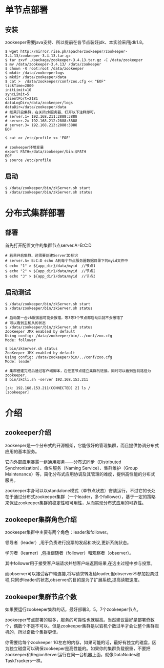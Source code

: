 # 单节点部署
## 安装
zookeeper需要java支持、所以提前在各节点装好jdk、本实验采用jdk1.8。
```
$ wget http://mirror.rise.ph/apache/zookeeper/zookeeper-3.4.13/zookeeper-3.4.13.tar.gz
$ tar zxvf ./package/zookeeper-3.4.13.tar.gz -C /data/zookeeper
$ mv /data/zookeeper-3.4.13/ /data/zookeeper
$ chown -R root:root /data/zookeeper
$ mkdir /data/zookeeperlogs
$ mkdir /data/zookeeper/data
$ cat >  /data/zookeeper/conf/zoo.cfg << "EOF"
tickTime=2000
initLimit=10
syncLimit=5
clientPort=2181
dataLogDir=/data/zookeeper/logs
dataDir=/data/zookeeper/data
# 如果开启集群，在关闭zk服务器、打开以下注释即可。
# server.1= 192.168.211:2888:3888
# server.2= 192.168.212:2888:3888
# server.3= 192.168.213:2888:3888
EOF

$ cat >> /etc/profile << 'EOF'

# zookeeper环境变量
export PATH=/data/zookeeper/bin:$PATH
EOF
$ source /etc/profile
```

## 启动
```
$ /data/zookeeper/bin/zkServer.sh start
$ /data/zookeeper/bin/zkServer.sh status
```

# 分布式集群部署
## 部署
首先打开配置文件的集群节点server.A=B:C:D
```
# 若果开启集群、还需要创建ServerID标识
# server.A= B:C:D echo A到每个节点服务器数据目录下的myid文件中
$ echo "1" > ${app_dir}/data/myid  //节点1
$ echo "2" > ${app_dir}/data/myid  //节点2
$ echo "3" > ${app_dir}/data/myid  //节点3
```

## 启动测试
```
$ /data/zookeeper/bin/zkServer.sh start
$ /data/zookeeper/bin/zkServer.sh status

# 启动第一台zk服务器可能会报错，等3等3个节点都启动后就不会报错了
# 可以看到主和从的状态
$ /data/zookeeper/bin/zkServer.sh status
ZooKeeper JMX enabled by default
Using config: /data/zookeeper/bin/../conf/zoo.cfg
Mode: follower

$ bin/zkServer.sh status
ZooKeeper JMX enabled by default
Using config: /data/zookeeper/bin/../conf/zoo.cfg
Mode: leader
```

```
# 集群搭建完成后通过客户端脚本，在任意节点建立集群的链接。同时可以看到当前路径为zookeeper.
$ bin/zkCli.sh -server 192.168.153.211

[zk: 192.168.153.211(CONNECTED) 2] ls /
[zookeeper]
```

# 介绍
## zookeeper介绍
zookeeper是一个分布式的开源框架，它能很好的管理集群，而且提供协调分布式应用的基本服务。

它向外部应用暴露一组通用服务——分布式同步（Distributed Synchronization）、命名服务（Naming Service）、集群维护（Group Maintenance）等，简化分布式应用协调及其管理的难度，提供高性能的分布式服务。

zookeeper本身可以以standalone模式（单节点状态）安装运行，不过它的长处在于通过分布式zookeeper集群（一个leader，多个follower），基于一定的策略来保证zookeeper集群的稳定性和可用性，从而实现分布式应用的可靠性。

## zookeeper集群角色介绍
zookeeper集群中主要有两个角色：leader和follower。

领导者（leader）,用于负责进行投票的发起和决议,更新系统状态。

学习者（learner）,包括跟随者（follower）和观察者（observer）。

其中follower用于接受客户端请求并想客户端返回结果,在选主过程中参与投票。

而observer可以接受客户端连接,将写请求转发给leader,但observer不参加投票过程,只同步leader的状态,observer的目的是为了扩展系统,提高读取速度。

## zookeeper集群节点个数
如果要运行zookeeper集群的话，最好部署3，5，7个zookeeper节点。

zookeeper节点部署的越多，服务的可靠性也就越高。当然建议最好是部署奇数个，偶数个不是不可以。但是zookeeper集群是以宕机个数过半才会让整个集群宕机的，所以奇数个集群更佳。

你需要给每个zookeeper 1G左右的内存，如果可能的话，最好有独立的磁盘，因为独立磁盘可以确保zookeeper是高性能的。如果你的集群负载很重，不要把zookeeper和RegionServer运行在同一台机器上面，就像DataNodes和TaskTrackers一样。
